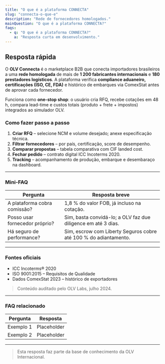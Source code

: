 ```yaml
---
title: "O que é a plataforma CONNECTA"
slug: "connecta-o-que-e"
description: "Rede de fornecedores homologados."
mainQuestion: "O que é a plataforma CONNECTA?"
faqs:
  - q: "O que é a plataforma CONNECTA?"
    a: "Resposta curta em desenvolvimento."
---
```


## Resposta rápida

O **OLV Connecta** é o marketplace B2B que conecta importadores brasileiros a uma **rede homologada** de mais de **1 200 fabricantes internacionais** e **180 prestadores logísticos**. A plataforma verifica **compliance aduaneiro, certificações (ISO, CE, FDA)** e histórico de embarques via ComexStat antes de aprovar cada fornecedor.

Funciona como **one-stop shop**: o usuário cria RFQ, recebe cotações em 48 h, compara lead-time e custos totais (produto + frete + impostos) integrados ao simulador OLV.

### Como fazer passo a passo

1. **Criar RFQ** – selecione NCM e volume desejado; anexe especificação técnica.
2. **Filtrar fornecedores** – por país, certificação, score de desempenho.
3. **Comparar propostas** – tabela comparativa com CIF landed cost.
4. **Fechar pedido** – contrato digital ICC Incoterms 2020.
5. **Tracking** – acompanhamento de produção, embarque e desembaraço na dashboard.

---

### Mini-FAQ

| Pergunta | Resposta breve |
| --- | --- |
| A plataforma cobra comissão? | 1,8 % do valor FOB, já incluso na cotação. |
| Posso usar fornecedor próprio? | Sim, basta convidá-lo; a OLV faz due diligence em até 3 dias. |
| Há seguro de performance? | Sim, escrow com Liberty Seguros cobre até 100 % do adiantamento. |

---

### Fontes oficiais

* ICC Incoterms® 2020
* ISO 9001:2015 – Requisitos de Qualidade
* Dados ComexStat 2023 – histórico de exportadores

> Conteúdo auditado pelo OLV Labs, julho 2024.

---

### FAQ relacionado

| Pergunta | Resposta |
| --- | --- |
| Exemplo 1 | Placeholder |
| Exemplo 2 | Placeholder |

---

> Esta resposta faz parte da base de conhecimento da OLV Internacional.
